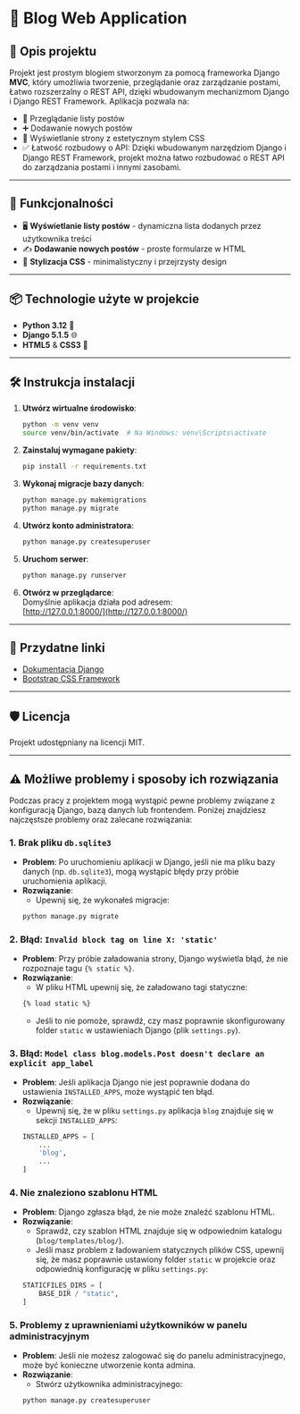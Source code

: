 # 📝 Blog Web Application  

## 🌟 Opis projektu  
Projekt jest prostym blogiem stworzonym za pomocą frameworka Django **MVC**, który umożliwia tworzenie, przeglądanie oraz zarządzanie postami, Łatwo rozszerzalny o REST API, dzięki wbudowanym mechanizmom Django i Django REST Framework. Aplikacja pozwala na:  
- 📄 Przeglądanie listy postów  
- ➕ Dodawanie nowych postów  
- 💅 Wyświetlanie strony z estetycznym stylem CSS
- ✅ Łatwość rozbudowy o API: Dzięki wbudowanym narzędziom Django i Django REST Framework, projekt można łatwo rozbudować o REST API do zarządzania postami i innymi zasobami. 

---

## 🚀 Funkcjonalności  
- 🖥️ **Wyświetlanie listy postów** - dynamiczna lista dodanych przez użytkownika treści  
- ✍️ **Dodawanie nowych postów** - proste formularze w HTML  
- 🎨 **Stylizacja CSS** - minimalistyczny i przejrzysty design  

---

## 📦 Technologie użyte w projekcie  
- **Python 3.12** 🐍  
- **Django 5.1.5** 🌐  
- **HTML5** & **CSS3** 🎨  

---

## 🛠️ Instrukcja instalacji  


1. **Utwórz wirtualne środowisko**:  
   ```bash
   python -m venv venv
   source venv/bin/activate  # Na Windows: venv\Scripts\activate
   ```

2. **Zainstaluj wymagane pakiety**:  
   ```bash
   pip install -r requirements.txt
   ```

3. **Wykonaj migracje bazy danych**:  
   ```bash
   python manage.py makemigrations
   python manage.py migrate
   ```

4. **Utwórz konto administratora**:  
   ```bash
   python manage.py createsuperuser
   ```

5. **Uruchom serwer**:  
   ```bash
   python manage.py runserver
   ```

6. **Otwórz w przeglądarce**:  
   Domyślnie aplikacja działa pod adresem:  
   [http://127.0.0.1:8000/](http://127.0.0.1:8000/)

---

## 🔗 Przydatne linki  
- [Dokumentacja Django](https://docs.djangoproject.com/en/stable/)  
- [Bootstrap CSS Framework](https://getbootstrap.com/)  

---

## 🛡️ Licencja  
Projekt udostępniany na licencji MIT.  

---

## ⚠️ Możliwe problemy i sposoby ich rozwiązania

Podczas pracy z projektem mogą wystąpić pewne problemy związane z konfiguracją Django, bazą danych lub frontendem. Poniżej znajdziesz najczęstsze problemy oraz zalecane rozwiązania:

### 1. **Brak pliku `db.sqlite3`**
- **Problem**: Po uruchomieniu aplikacji w Django, jeśli nie ma pliku bazy danych (np. `db.sqlite3`), mogą wystąpić błędy przy próbie uruchomienia aplikacji.
- **Rozwiązanie**: 
   - Upewnij się, że wykonałeś migracje:
   ```bash
   python manage.py migrate
   ```

### 2. **Błąd: `Invalid block tag on line X: 'static'`**
- **Problem**: Przy próbie załadowania strony, Django wyświetla błąd, że nie rozpoznaje tagu `{% static %}`.
- **Rozwiązanie**: 
   - W pliku HTML upewnij się, że załadowano tagi statyczne:
   ```html
   {% load static %}
   ```
   - Jeśli to nie pomoże, sprawdź, czy masz poprawnie skonfigurowany folder `static` w ustawieniach Django (plik `settings.py`).

### 3. **Błąd: `Model class blog.models.Post doesn't declare an explicit app_label`**
- **Problem**: Jeśli aplikacja Django nie jest poprawnie dodana do ustawienia `INSTALLED_APPS`, może wystąpić ten błąd.
- **Rozwiązanie**: 
   - Upewnij się, że w pliku `settings.py` aplikacja `blog` znajduje się w sekcji `INSTALLED_APPS`:
   ```python
   INSTALLED_APPS = [
       ...
       'blog',
       ...
   ]
   ```

### 4. **Nie znaleziono szablonu HTML**  
- **Problem**: Django zgłasza błąd, że nie może znaleźć szablonu HTML.
- **Rozwiązanie**: 
   - Sprawdź, czy szablon HTML znajduje się w odpowiednim katalogu (`blog/templates/blog/`).
   - Jeśli masz problem z ładowaniem statycznych plików CSS, upewnij się, że masz poprawnie ustawiony folder `static` w projekcie oraz odpowiednią konfigurację w pliku `settings.py`:
   ```python
   STATICFILES_DIRS = [
       BASE_DIR / "static",
   ]
   ```

### 5. **Problemy z uprawnieniami użytkowników w panelu administracyjnym**
- **Problem**: Jeśli nie możesz zalogować się do panelu administracyjnego, może być konieczne utworzenie konta admina.
- **Rozwiązanie**:  
   - Stwórz użytkownika administracyjnego:
   ```bash
   python manage.py createsuperuser
   ```
